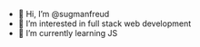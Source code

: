 - 👋 Hi, I’m @sugmanfreud
- 👀 I’m interested in full stack web development
- 🌱 I’m currently learning JS


<!---
sugmanfreud/sugmanfreud is a ✨ special ✨ repository because its `README.md` (this file) appears on your GitHub profile.
You can click the Preview link to take a look at your changes.
--->
